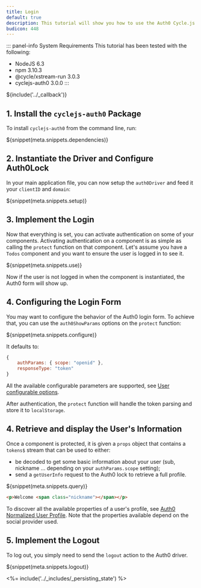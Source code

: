 ```yaml
---
title: Login
default: true
description: This tutorial will show you how to use the Auth0 Cycle.js driver to add authentication and authorization to your web app.
budicon: 448
---
```


::: panel-info System Requirements
This tutorial has been tested with the following:

* NodeJS 6.3
* npm 3.10.3
* @cycle/xstream-run 3.0.3
* cyclejs-auth0 3.0.0
:::



${include('../\_callback')}

## 1. Install the `cyclejs-auth0` Package

To install `cyclejs-auth0` from the command line, run:

${snippet(meta.snippets.dependencies)}

## 2. Instantiate the Driver and Configure Auth0Lock

In your main application file, you can now setup the `auth0Driver` and feed it your `clientID` and `domain`:

${snippet(meta.snippets.setup)}

## 3. Implement the Login

Now that everything is set, you can activate authentication on some of your components. Activating authentication on a component is as simple as calling the `protect` function on that component.
Let's assume you have a `Todos` component and you want to ensure the user is logged in to see it.

${snippet(meta.snippets.use)}

Now if the user is not logged in when the component is instantiated, the Auth0 form will show up.

## 4. Configuring the Login Form

You may want to configure the behavior of the Auth0 login form. To achieve that, you can use the `auth0ShowParams` options on the `protect` function:

${snippet(meta.snippets.configure)}

It defaults to:

```js
{
    authParams: { scope: "openid" },
    responseType: "token"
}
```

All the available configurable parameters are supported, see [User configurable options](/libraries/lock/v10/customization).

After authentication, the `protect` function will handle the token parsing and store it to `localStorage`.

## 4. Retrieve and display the User's Information

Once a component is protected, it is given a `props` object that contains a `tokens$` stream that can be used to either:
- be decoded to get some basic information about your user (sub, nickname ... depending on your `authParams.scope` setting);
- send a `getUserInfo` request to the Auth0 lock to retrieve a full profile.

${snippet(meta.snippets.query)}

```html
<p>Welcome <span class="nickname"></span></p>
```

To discover all the available properties of a user's profile, see [Auth0 Normalized User Profile](/user-profile). Note that the properties available depend on the social provider used.

## 5. Implement the Logout

To log out, you simply need to send the `logout` action to the Auth0 driver.

${snippet(meta.snippets.logout)}

<%= include('../_includes/_persisting_state') %>
